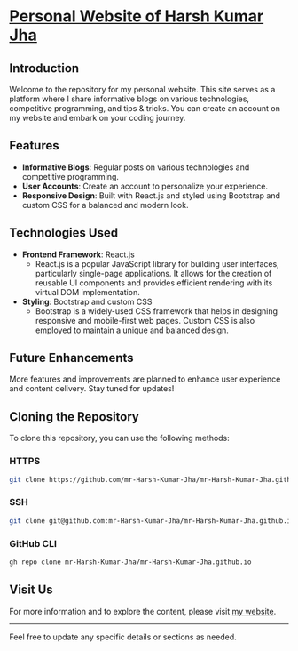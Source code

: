 # [Personal Website of Harsh Kumar Jha](https://harshjha.vercel.app)

## Introduction

Welcome to the repository for my personal website. This site serves as a platform where I share informative blogs on various technologies, competitive programming, and tips & tricks. You can create an account on my website and embark on your coding journey.

## Features

- **Informative Blogs**: Regular posts on various technologies and competitive programming.
- **User Accounts**: Create an account to personalize your experience.
- **Responsive Design**: Built with React.js and styled using Bootstrap and custom CSS for a balanced and modern look.

## Technologies Used

- **Frontend Framework**: React.js
  - React.js is a popular JavaScript library for building user interfaces, particularly single-page applications. It allows for the creation of reusable UI components and provides efficient rendering with its virtual DOM implementation.
- **Styling**: Bootstrap and custom CSS
  - Bootstrap is a widely-used CSS framework that helps in designing responsive and mobile-first web pages. Custom CSS is also employed to maintain a unique and balanced design.

## Future Enhancements

More features and improvements are planned to enhance user experience and content delivery. Stay tuned for updates!

## Cloning the Repository

To clone this repository, you can use the following methods:

### HTTPS

```bash
git clone https://github.com/mr-Harsh-Kumar-Jha/mr-Harsh-Kumar-Jha.github.io.git
```

### SSH

```bash
git clone git@github.com:mr-Harsh-Kumar-Jha/mr-Harsh-Kumar-Jha.github.io.git
```

### GitHub CLI

```bash
gh repo clone mr-Harsh-Kumar-Jha/mr-Harsh-Kumar-Jha.github.io
```

## Visit Us

For more information and to explore the content, please visit [my website](https://harshjha.vercel.app).

---

Feel free to update any specific details or sections as needed.
